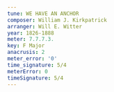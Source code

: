 ```yaml
---
tune: WE HAVE AN ANCHOR
composer: William J. Kirkpatrick
arranger: Will E. Witter
year: 1826-1888
meter: 7.7.7.3.
key: F Major
anacrusis: 2
meter_error: '0'
time_signature: 5/4
meterError: 0
timeSignature: 5/4
---
```


